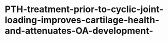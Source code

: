 # PTH-treatment-prior-to-cyclic-joint-loading-improves-cartilage-health-and-attenuates-OA-development-